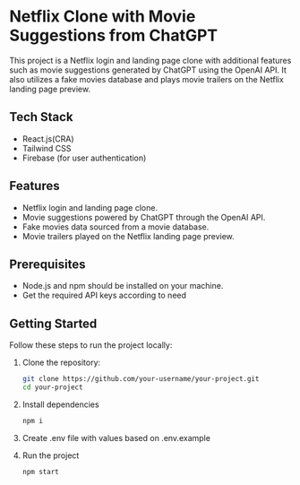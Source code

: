 # Netflix Clone with Movie Suggestions from ChatGPT

This project is a Netflix login and landing page clone with additional features such as movie suggestions generated by ChatGPT using the OpenAI API. It also utilizes a fake movies database and plays movie trailers on the Netflix landing page preview.

## Tech Stack

- React.js(CRA)
- Tailwind CSS
- Firebase (for user authentication)

## Features

- Netflix login and landing page clone.
- Movie suggestions powered by ChatGPT through the OpenAI API.
- Fake movies data sourced from a movie database.
- Movie trailers played on the Netflix landing page preview.

## Prerequisites

- Node.js and npm should be installed on your machine.
- Get the required API keys according to need

## Getting Started

Follow these steps to run the project locally:

1. Clone the repository:

   ```sh
   git clone https://github.com/your-username/your-project.git
   cd your-project
   ```

2. Install dependencies

   ```sh
   npm i
   ```
  
3. Create .env file with values based on .env.example

4. Run the project


   ```sh
   npm start
   ```

